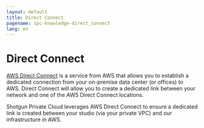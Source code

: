 ```yaml
---
layout: default
title: Direct Connect
pagename: spc-knowledge-direct_connect
lang: en
---
```


# Direct Connect

[AWS Direct Connect](https://aws.amazon.com/directconnect/) is a service from AWS that allows you to establish a dedicated connection from your on-premise data center (or offices) to AWS. Direct Connect will allow you to create a dedicated link between your network and one of the AWS Direct Connect locations.

Shotgun Private Cloud leverages AWS Direct Connect to ensure a dedicated link is created between your studio (via your private VPC) and our infrastructure in AWS.
